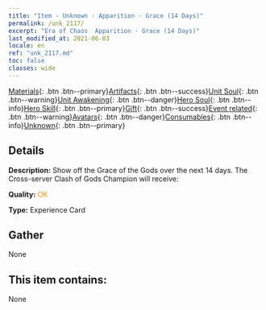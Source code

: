 ```yaml
---
title: "Item - Unknown - Apparition · Grace (14 Days)"
permalink: /unk_2117/
excerpt: "Era of Chaos  Apparition · Grace (14 Days)"
last_modified_at: 2021-06-03
locale: en
ref: "unk_2117.md"
toc: false
classes: wide
---
```

 [Materials](/Items/){: .btn .btn--primary}[Artifacts](/Items/Artifacts/){: .btn .btn--success}[Unit Soul](/Items/UnitSoul/){: .btn .btn--warning}[Unit Awakening](/Items/UnitAwakening/){: .btn .btn--danger}[Hero Soul](/Items/HeroSoul/){: .btn .btn--info}[Hero Skill](/Items/HeroSkill/){: .btn .btn--primary}[Gift](/Items/Gift/){: .btn .btn--success}[Event related](/Items/Events/){: .btn .btn--warning}[Avatars](/Items/Avatars/){: .btn .btn--danger}[Consumables](/Items/Consumables/){: .btn .btn--info}[Unknown](/Items/Unknown/){: .btn .btn--primary}

## Details
 **Description:** Show off the Grace of the Gods over the next 14 days. The Cross-server Clash of Gods Champion will receive:

 **Quality:** <span style="color: #FF8C00">OK</span>

 **Type:** Experience Card

## Gather

  None

## This item contains:

  None

